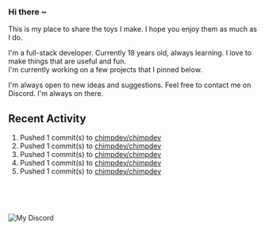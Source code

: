 ### Hi there ~ 
This is my place to share the toys I make. I hope you enjoy them as much as I do.

I'm a full-stack developer. Currently 18 years old, always learning. I love to make things that are useful and fun.<br/>
I'm currently working on a few projects that I pinned below.

I'm always open to new ideas and suggestions. Feel free to contact me on Discord. I'm always on there.

Recent Activity
----
<!--RECENT_ACTIVITY:start-->
1. Pushed 1 commit(s) to [chimpdev/chimpdev](https://github.com/chimpdev/chimpdev)<br>
2. Pushed 1 commit(s) to [chimpdev/chimpdev](https://github.com/chimpdev/chimpdev)<br>
3. Pushed 1 commit(s) to [chimpdev/chimpdev](https://github.com/chimpdev/chimpdev)<br>
4. Pushed 1 commit(s) to [chimpdev/chimpdev](https://github.com/chimpdev/chimpdev)<br>
5. Pushed 1 commit(s) to [chimpdev/chimpdev](https://github.com/chimpdev/chimpdev)<br>
<!--RECENT_ACTIVITY:end-->
ㅤ
----

![My Discord](https://discord-readme-badge.vercel.app/api?id=957840712404193290)
